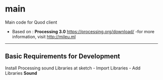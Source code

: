 # main
Main code for Quod client
- Based on : **Processing 3.0** https://processing.org/download/
-for more information, visit http://mileu.ml

--------
## Basic Requirements for Development
Install Processing sound Libraries at sketch - Import Libraries - Add Libraries **Sound**
